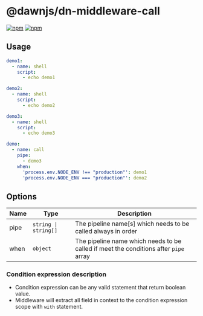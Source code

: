 # @dawnjs/dn-middleware-call

[![npm](https://img.shields.io/npm/v/@dawnjs/dn-middleware-call)](https://www.npmjs.com/package/@dawnjs/dn-middleware-call)
[![npm](https://img.shields.io/npm/dw/@dawnjs/dn-middleware-call)](https://www.npmjs.com/package/@dawnjs/dn-middleware-call)

## Usage

```yaml
demo1:
  - name: shell
    script:
      - echo demo1

demo2:
  - name: shell
    script:
      - echo demo2

demo3:
  - name: shell
    script:
      - echo demo3

demo:
  - name: call
    pipe:
      - demo3
    when:
      'process.env.NODE_ENV !== "production"': demo1
      'process.env.NODE_ENV === "production"': demo2
```

## Options

| Name | Type | Description |
| --- | --- | --- |
| pipe | <code>string &#124; string[]</code> | The pipeline name[s] which needs to be called always in order |
| when | `object` | The pipeline name which needs to be called if meet the conditions after `pipe` array |

### Condition expression description
- Condition expression can be any valid statement that return boolean value.
- Middleware will extract all field in context to the condition expression scope with `with` statement.
